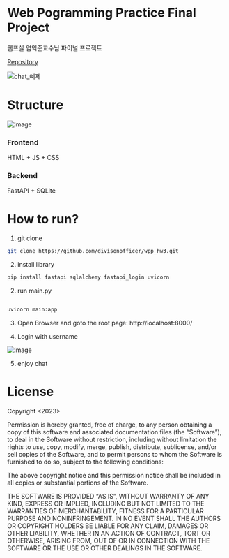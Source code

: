 # Web Pogramming Practice Final Project
웹프실 염익준교수님 파이널 프로젝트

[Repository](https://github.com/divisonofficer/wpp_hw3)

![chat_예제](https://github.com/divisonofficer/wpp_hw3/assets/41609506/f7810d70-25c8-4251-8e6a-d5fbe601686a)



# Structure

![image](https://github.com/divisonofficer/wpp_hw3/assets/41609506/758caf78-b49e-427f-858a-9db8eb6a76f3)


### Frontend
HTML + JS + CSS

### Backend
FastAPI + SQLite


# How to run?

1. git clone

```bash
git clone https://github.com/divisonofficer/wpp_hw3.git
```

2. install library

```python
pip install fastapi sqlalchemy fastapi_login uvicorn

```

2. run main.py

```python

uvicorn main:app
```

3. Open Browser and goto the root page: http://localhost:8000/

4. Login with username

![image](https://github.com/divisonofficer/wpp_hw3/assets/41609506/26274458-5a17-48ed-9638-cff527a8eb7e)


5. enjoy chat

# License

Copyright <2023> <DivisonOfficer>

Permission is hereby granted, free of charge, to any person obtaining a copy of this software and associated documentation files (the “Software”), to deal in the Software without restriction, including without limitation the rights to use, copy, modify, merge, publish, distribute, sublicense, and/or sell copies of the Software, and to permit persons to whom the Software is furnished to do so, subject to the following conditions:

The above copyright notice and this permission notice shall be included in all copies or substantial portions of the Software.

THE SOFTWARE IS PROVIDED “AS IS”, WITHOUT WARRANTY OF ANY KIND, EXPRESS OR IMPLIED, INCLUDING BUT NOT LIMITED TO THE WARRANTIES OF MERCHANTABILITY, FITNESS FOR A PARTICULAR PURPOSE AND NONINFRINGEMENT. IN NO EVENT SHALL THE AUTHORS OR COPYRIGHT HOLDERS BE LIABLE FOR ANY CLAIM, DAMAGES OR OTHER LIABILITY, WHETHER IN AN ACTION OF CONTRACT, TORT OR OTHERWISE, ARISING FROM, OUT OF OR IN CONNECTION WITH THE SOFTWARE OR THE USE OR OTHER DEALINGS IN THE SOFTWARE.


